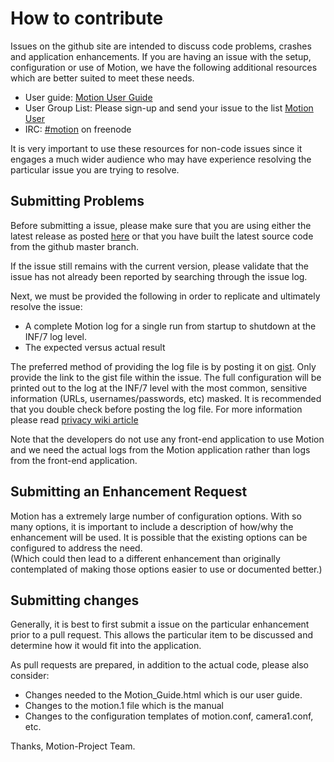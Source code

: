 # How to contribute

Issues on the github site are intended to discuss code problems, crashes and application enhancements.  If you are having an issue with the setup, 
configuration or use of Motion, we have the following additional resources which are better suited to meet these needs.

  * User guide:  [Motion User Guide](https://motion-project.github.io/motion_guide.html)
  * User Group List:  Please sign-up and send your issue to the list [Motion User](https://lists.sourceforge.net/lists/listinfo/motion-user)  
  * IRC:  [#motion](irc://chat.freenode.net/motion) on freenode

It is very important to use these resources for non-code issues since it engages a much wider audience who may have experience resolving
the particular issue you are trying to resolve.  

##  Submitting Problems

Before submitting a issue, please make sure that you are using either the latest release as posted 
[here](https://github.com/Motion-Project/motion/releases) or that you have built the latest source code 
from the github master branch.

If the issue still remains with the current version, please validate that the issue has not already been reported
by searching through the issue log.  

Next, we must be provided the following in order to replicate and ultimately resolve the issue:

  * A complete Motion log for a single run from startup to shutdown at the INF/7 log level.
  * The expected versus actual result

The preferred method of providing the log file is by posting it on [gist](https://gist.github.com/).  Only provide
the link to the gist file within the issue. The full configuration will be printed out to the log at the INF/7 level
with the most common, sensitive information (URLs, usernames/passwords, etc) masked. It is recommended that you
double check before posting the log file.
For more information please read [privacy wiki article](https://github.com/Motion-Project/motion/wiki/Privacy)

Note that the developers do not use any front-end application to use Motion and we need the actual logs from the Motion
application rather than logs from the front-end application.


##  Submitting an Enhancement Request

Motion has a extremely large number of configuration options.  With so many options, it is important to include a description
of how/why the enhancement will be used.  It is possible that the existing options can be configured to address the need.  
(Which could then lead to a different enhancement than originally contemplated of making those options easier to use or documented
better.)


## Submitting changes

Generally, it is best to first submit a issue on the particular enhancement prior to a pull request.  This allows the particular
item to be discussed and determine how it would fit into the application.

As pull requests are prepared, in addition to the actual code, please also consider:

  * Changes needed to the Motion_Guide.html which is our user guide.
  * Changes to the motion.1 file which is the manual
  * Changes to the configuration templates of motion.conf, camera1.conf, etc.


Thanks,
Motion-Project Team.
